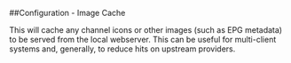 ##Configuration - Image Cache

This will cache any channel icons or other images (such as EPG metadata)
to be served from the local webserver. This can be useful for
multi-client systems and, generally, to reduce hits on upstream
providers.
